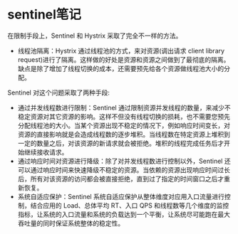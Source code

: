 # sentinel笔记

在限制手段上，Sentinel 和 Hystrix 采取了完全不一样的方法。

* 线程池隔离：Hystrix 通过线程池的方式，来对资源(调出请求 client library request)进行了隔离。这样做的好处是资源和资源之间做到了最彻底的隔离。缺点是除了增加了线程切换的成本，还需要预先给各个资源做线程池大小的分配。

Sentinel 对这个问题采取了两种手段:

* 通过并发线程数进行限制：Sentinel 通过限制资源并发线程的数量，来减少不稳定资源对其它资源的影响。这样不但没有线程切换的损耗，也不需要您预先分配线程池的大小。当某个资源出现不稳定的情况下，例如响应时间变长，对资源的直接影响就是会造成线程数的逐步堆积。当线程数在特定资源上堆积到一定的数量之后，对该资源的新请求就会被拒绝。堆积的线程完成任务后才开始继续接收请求。
* 通过响应时间对资源进行降级：除了对并发线程数进行控制以外，Sentinel 还可以通过响应时间来快速降级不稳定的资源。当依赖的资源出现响应时间过长后，所有对该资源的访问都会被直接拒绝，直到过了指定的时间窗口之后才重新恢复。
* 系统自适应保护：Sentinel 系统自适应保护从整体维度对应用入口流量进行控制，结合应用的 Load、总体平均 RT、入口 QPS 和线程数等几个维度的监控指标，让系统的入口流量和系统的负载达到一个平衡，让系统尽可能跑在最大吞吐量的同时保证系统整体的稳定性。





